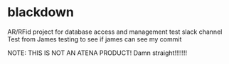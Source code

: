 # blackdown
AR/RFid project for database access and management
test slack channel
Test from James
testing to see if james can see my commit

NOTE: THIS IS NOT AN ATENA PRODUCT!
Damn straight!!!!!!!

